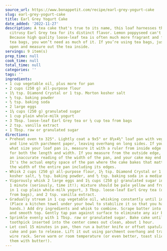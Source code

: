 ```yaml
---
source_url: https://www.bonappetit.com/recipe/earl-grey-yogurt-cake
slug: earl-grey-yogurt-cake
title: Earl Grey Yogurt Cake
date_added: '2022-11-27'
description: A tea cake that's true to its name, this loaf harnesses the power of
  citrusy Earl Grey tea for its distinct flavor. Lemon poppyseed can't hold a candle.
  Because high quality loose-leaf tea is often much more fragrant and flavorful than
  tea bags, you won’t need as much of it. If you’re using tea bags, just snip them
  open and measure out the tea inside.
servings: 9 item(s)
prep_time: null
cook_time: null
total_time: null
categories: ''
tags: ''
ingredients:
- 1 cup vegetable oil, plus more for pan
- 2 cups (250 g) all-purpose flour
- 1½ tsp. Diamond Crystal or 1 tsp. Morton kosher salt
- ½ tsp. baking powder
- ½ tsp. baking soda
- 2 large eggs
- 1¼ cups (250 g) granulated sugar
- 1 cup plain whole-milk yogurt
- 3 Tbsp. loose-leaf Earl Grey tea or ¼ cup tea from bags
- 2 tsp. vanilla extract
- 1 Tbsp. raw or granulated sugar
directions:
- Preheat oven to 325°. Lightly coat a 9x5" or 8½x4½" loaf pan with vegetable oil
  and line with parchment paper, leaving overhang on long sides. If you’re not sure
  what size your loaf pan is, measure it with a ruler from inside edge to inside edge
  for both the length and width. If you measure from the outside edge, you’ll get
  an inaccurate reading of the width of the pan, and your cake may end up overflowing!
  It's the actual empty space of the pan where the cake bakes that matters here, not
  the width of the entire pan including its edges.
- Whisk 2 cups (250 g) all-purpose flour, 1½ tsp. Diamond Crystal or 1 tsp. Morton
  kosher salt, ½ tsp. baking powder, and ½ tsp. baking soda in a medium bowl to combine.
- Vigorously whisk 2 large eggs and 1¼ cups (250 g) granulated sugar in a large bowl
  1 minute (seriously, time it!); mixture should be pale yellow and frothy. Whisk
  in 1 cup plain whole-milk yogurt, 3 Tbsp. loose-leaf Earl Grey tea (or ¼ cup tea
  from bags), and 2 tsp. vanilla extract.
- Gradually stream in 1 cup vegetable oil, whisking constantly until incorporated.
  (Place a kitchen towel under your bowl to stabilize it so that you have two free
  hands.) Add dry ingredients and whisk to combine. Scrape batter into prepared pan
  and smooth top. Gently tap pan against surface to eliminate any air bubbles.
- Sprinkle evenly with 1 Tbsp. raw or granulated sugar. Bake cake until a skewer or
  toothpick inserted into the center comes out clean, about 1 hour.
- Let cool 15 minutes in pan, then run a butter knife or offset spatula between the
  cake and pan to release. Lift it out using parchment overhang and transfer to a
  wire rack. Serve warm or room temperature (or even better, toast slices and slather
  them with butter!).
---
```

